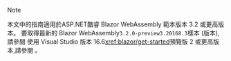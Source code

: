 > [!NOTE]
> 本文中的指南適用於ASP.NET酷睿 Blazor WebAssembly 範本版本 3.2 或更高版本。 要取得最新的 Blazor WebAssembly`3.2.0-preview3.20168.3`樣本 (版本),請參閱 使用 Visual Studio 版本 16.6<xref:blazor/get-started>預覽版 2 或更高版本,請參閱 。
